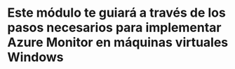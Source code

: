 # Este módulo te guiará a través de los pasos necesarios para implementar Azure Monitor en máquinas virtuales Windows
